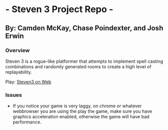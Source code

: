 # - Steven 3 Project Repo -
## By: Camden McKay, Chase Poindexter, and Josh Erwin
### Overview
  Steven 3 is a rogue-like platformer that attempts to implement spell casting combinations and randomly generated rooms to create a high level of replayability.


Play: [Steven3 on Web](https://tri-quad.net/steven3)

### Issues
- If you notice your game is very laggy, on chrome or whatever webbrowser you are using the play the game, make sure you have graphics acceleration enabled, otherwise the game will have bad performance.
